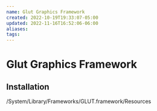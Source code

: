 ```yaml
---
name: Glut Graphics Framework
created: 2022-10-19T19:33:07-05:00
updated: 2022-11-16T16:52:06-06:00
aliases: 
tags: 
---
```

# Glut Graphics Framework

## Installation
/System/Library/Frameworks/GLUT.framework/Resources

